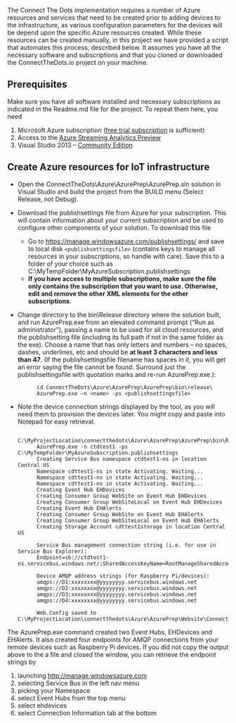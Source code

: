 The Connect The Dots implementation requires a number of Azure resources and services that need to be created prior to adding devices to the infrastructure, as various configuration parameters for the devices will be depend upon the specific Azure resources created. While these resources can be created manually, in this project we have provided a script that automates this process, described below. It assumes you have all the necessary software and subscriptions and that you cloned or downloaded the ConnectTheDots.io project on your machine.

## Prerequisites ##

Make sure you have all software installed and necessary subscriptions as indicated in the Readme.md file for the project. To repeat them here, you need

1. Microsoft Azure subscription ([free trial subscription](http://azure.microsoft.com/en-us/pricing/free-trial/) is sufficient)
1. Access to the [Azure Streaming Analytics Preview](https://account.windowsazure.com/PreviewFeatures)
1. Visual Studio 2013 – [Community Edition](http://www.visualstudio.com/downloads/download-visual-studio-vs)

## Create Azure resources for IoT infrastructure ##

* Open the ConnectTheDots\Azure\AzurePrep\AzurePrep.sln solution in Visual Studio and build the project from the BUILD menu (Select Release, not Debug).
* Download the publishsettings file from Azure for your subscription. This will contain information about your current subscription and be used to configure other components of your solution. To download this file
    * Go to https://manage.windowsazure.com/publishsettings/ and save to local disk `<publishsettingsfile>` (contains keys to manage all resources in your subscriptions, so handle with care). Save this to a folder of your choice such as C:\MyTempFolder\MyAzureSubscription.publishsettings
    * **If you have access to multiple subscriptions, make sure the file only contains the subscription that you want to use. Otherwise, edit and remove the other XML elements for the other subscriptions**.
* Change directory to the bin\Release directory where the solution built, and run AzurePrep.exe from an elevated command prompt (“Run as administrator”), passing a name to be used for all cloud resources, and the publishsetting file (including its full path if not in the same folder as the exe). Choose a name`that has only letters and numbers – no spaces, dashes, underlines, etc and should be **at least 3 characters and less than 47**. (If the publishsettingsfile filename has spaces in it, you will get an error saying the file cannot be found. Surround just the publishsettingsfile with quotation marks and re-run AzurePrep.exe.):
    
			cd ConnectTheDots\Azure\AzurePrep\AzurePrep\bin\release\
			AzurePrep.exe –n <name> -ps <publishsettingsfile>
			

* Note the device connection strings displayed by the tool, as you will need them to provision the devices later. You might copy and paste into Notepad for easy retrieval.
    
			C:\MyProjectLocation\connectthedots\Azure\AzurePrep\AzurePrep\bin\Release>
			AzurePrep.exe -n ctdtest1 -ps C:\MyTempFolder\MyAzureSubscription.publishsettings
			Creating Service Bus namespace ctdtest1-ns in location Central US
			Namespace cdttest1-ns in state Activating. Waiting...
			Namespace cdttest1-ns in state Activating. Waiting...
			Namespace cdttest1-ns in state Activating. Waiting...
			Creating Event Hub EHDevices
			Creating Consumer Group WebSite on Event Hub EHDevices
			Creating Consumer Group WebSiteLocal on Event Hub EHDevices
			Creating Event Hub EHAlerts
			Creating Consumer Group WebSite on Event Hub EHAlerts
			Creating Consumer Group WebSiteLocal on Event Hub EHAlerts
			Creating Storage Account cdttest1storage in location Central US

			Service Bus management connection string (i.e. for use in Service Bus Explorer):
			Endpoint=sb://ctdtest1-ns.servicebus.windows.net/;SharedAccessKeyName=RootManageSharedAccessKey;SharedAccessKey=zzzzzzz

			Device AMQP address strings (for Raspberry Pi/devices):
			amqps://D1:xxxxxxxx@yyyyyyyy.servicebus.windows.net
			amqps://D2:xxxxxxxx@yyyyyyyy.servicebus.windows.net
			amqps://D3:xxxxxxxx@yyyyyyyy.servicebus.windows.net
			amqps://D4:xxxxxxxx@yyyyyyyy.servicebus.windows.net

			Web.Config saved to C:\MyProjectLocation\connectthedots\Azure\AzurePrep\Website\ConnectTheDotsWebSite\web.config

The AzurePrep.exe command created two Event Hubs, EHDevices and EHAlerts. It also created four endpoints for AMQP connections from your remote devices such as Raspberry Pi devices. If you did not copy the output above to the a file and closed the window, you can retrieve the endpoint strings by 

1. launching http://manage.windowsazure.com
2. selecting Service Bus in the left nav menu
3. picking your Namespace 
4. select Event Hubs from the top menu
5. select ehdevices
6. select Connection Information tab at the bottom


